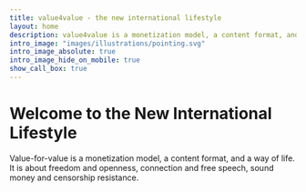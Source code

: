 ```yaml
---
title: value4value - the new international lifestyle
layout: home
description: value4value is a monetization model, a content format, and a way of life. It is about freedom and openness, fairness and inclusiveness, sound money and censorship resistance.
intro_image: "images/illustrations/pointing.svg"
intro_image_absolute: true
intro_image_hide_on_mobile: true
show_call_box: true
---
```


# Welcome to the New International Lifestyle

Value-for-value is a monetization model, a content format, and a way of life. It
is about freedom and openness, connection and free speech, sound money and
censorship resistance.
